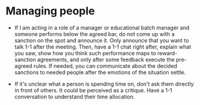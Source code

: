# Managing people

- If I am acting in a role of a manager or educational batch manager and someone performs below the agreed bar, do not come up with a sanction on the spot and announce it.
  Only announce that you want to talk 1-1 after the meeting. Then, have a 1-1 chat right after, explain what you saw, show how you think such performance maps to reward-sanction agreements, and only after some feedback execute the pre-agreed rules. If needed, you can communicate about the decided sanctions to needed people after the emotions of the situation settle.<br>

- If it's unclear what a person is spending time on, don't ask them directly in front of others.
  It could be perceived as a critique. Have a 1-1 conversation to understand their time allocation.
